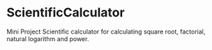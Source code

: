 # ScientificCalculator
Mini Project
Scientific calculator for calculating square root, factorial, natural logarithm and power.
